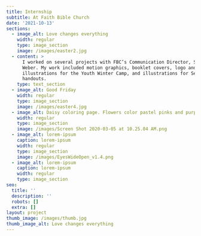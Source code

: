 ```yaml
---
title: Internship
subtitle: At Faith Bible Church
date: '2021-10-13'
sections:
  - image_alt: Love changes everything
    width: regular
    type: image_section
    image: /images/easter2.jpg
  - content: >
      I worked on several projects with FBC’s Communication Director, Seth
      Weber. My work included motion graphics, booklet covers, logo and
      illustrations for the Youth Winter Camp, and illustrations for Sermons and
      handouts.
    type: text_section
  - image_alt: Good Friday
    width: regular
    type: image_section
    image: /images/easter4.jpg
  - image_alt: Daisy coloring page. Flowers color pastel pinks and purples.
    width: regular
    type: image_section
    image: /images/Screen Shot 2020-03-05 at 10.25.04 AM.png
  - image_alt: lorem-ipsum
    caption: lorem-ipsum
    width: regular
    type: image_section
    image: /images/EyesWideOpen_v1.4.png
  - image_alt: lorem-ipsum
    caption: lorem-ipsum
    width: regular
    type: image_section
seo:
  title: ''
  description: ''
  robots: []
  extra: []
layout: project
thumb_image: /images/thumb.jpg
thumb_image_alt: Love changes everything
---
```

